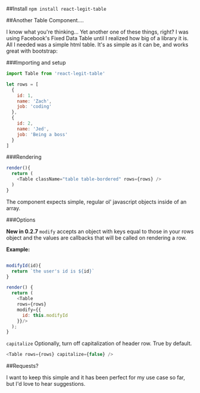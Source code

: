 ##Install
`npm install react-legit-table`

##Another Table Component....

I know what you're thinking... Yet another one of these things, right? I was using Facebook's Fixed Data Table until I realized how big of a library it is. All I needed was a simple html table. It's as simple as it can be, and works great with bootstrap:

###Importing and setup
~~~js
import Table from 'react-legit-table'

let rows = [
  {
    id: 1,
    name: 'Zach',
    job: 'coding'
  },
  {
    id: 2,
    name: 'Jed',
    job: 'Being a boss'
  }
]
~~~

###Rendering

~~~js
render(){
  return (
    <Table className="table table-bordered" rows={rows} />
  )
}
~~~

The component expects simple, regular ol' javascript objects inside of an array.

###Options

**New in 0.2.7** `modify` accepts an object with keys equal to those in your rows object and the values are callbacks that will be called on rendering a row.

**Example:**

~~~js

modifyId(id){
  return `the user's id is ${id}`
}

render() {
  return (
    <Table
    rows={rows}
    modify={{
      id: this.modifyId
    }}/>
  );
}
~~~

`capitalize` Optionally, turn off capitalization of header row. True by default.

~~~js
<Table rows={rows} capitalize={false} />
~~~

##Requests?

I want to keep this simple and it has been perfect for my use case so far, but I'd love to hear suggestions.
